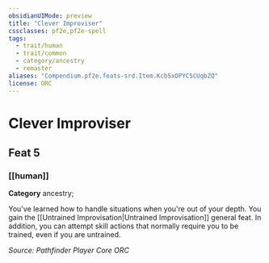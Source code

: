 ```yaml
---
obsidianUIMode: preview
title: "Clever Improviser"
cssclasses: pf2e,pf2e-spell
tags:
  - trait/human
  - trait/common
  - category/ancestry
  - remaster
aliases: "Compendium.pf2e.feats-srd.Item.KcbSxOPYC5CUqbZQ"
license: ORC
---
```

# Clever Improviser
## Feat 5
### [[human]]

**Category** ancestry; 




You've learned how to handle situations when you're out of your depth. You gain the [[Untrained Improvisation|Untrained Improvisation]] general feat. In addition, you can attempt skill actions that normally require you to be trained, even if you are untrained.

*Source: Pathfinder Player Core*
*ORC*